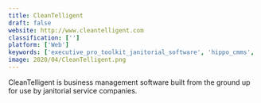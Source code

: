 ```yaml
---
title: CleanTelligent
draft: false 
website: http://www.cleantelligent.com
classification: ['']
platform: ['Web']
keywords: ['executive_pro_toolkit_janitorial_software', 'hippo_cmms', 'janitorial_bidding_software', 'janitorial_manager', 'janitorial_software', 'launch27', 'lighthouse.io', 'limble_cmms', 'maintenance_connection', 'manor', 'proteus_mmx', 'servicetask', 'smartinspect', 'swept', 'the_customer_factor', 'total_office_manager', 'vonigo', 'workmate']
image: 2020/04/CleanTelligent.png
---
```

CleanTelligent is business management software built from the ground up for use by janitorial service companies.